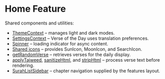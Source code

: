 # Home Feature

Shared components and utilities:

- [ThemeContext](../../providers/ThemeContext.tsx) – manages light and dark modes.
- [SettingsContext](../../providers/SettingsContext.tsx) – Verse of the Day uses translation preferences.
- [Spinner](../../shared/Spinner.tsx) – loading indicator for async content.
- [Shared icons](../../shared/icons) – provides SunIcon, MoonIcon, and SearchIcon.
- [getRandomVerse](../../../lib/api/verses.ts) – retrieves verses for the daily display.
- [applyTajweed](../../../lib/text/tajweed.ts), [sanitizeHtml](../../../lib/text/sanitizeHtml.ts), and [stripHtml](../../../lib/text/stripHtml.ts) – process verse text before rendering.
- [SurahListSidebar](../../shared/SurahListSidebar.tsx) – chapter navigation supplied by the features layout.
